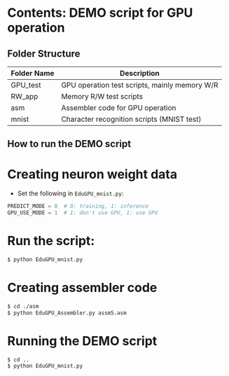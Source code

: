 # Contents: DEMO script for GPU operation

## Folder Structure

| Folder Name | Description                                       |
|-------------|---------------------------------------------------|
| GPU_test    | GPU operation test scripts, mainly memory W/R     |
| RW_app      | Memory R/W test scripts                           |
| asm         | Assembler code for GPU operation                  |
| mnist       | Character recognition scripts (MNIST test)        |

## How to run the DEMO script

# Creating neuron weight data
- Set the following in `EduGPU_mnist.py`:

```python
PREDICT_MODE = 0  # 0: training, 1: inference
GPU_USE_MODE = 1  # 1: don't use GPU, 1: use GPU

```

# Run the script:
```bash
$ python EduGPU_mnist.py
```

# Creating assembler code

```bash
$ cd ./asm
$ python EduGPU_Assembler.py assm5.asm
```

# Running the DEMO script

```bash
$ cd ..
$ python EduGPU_mnist.py
```
